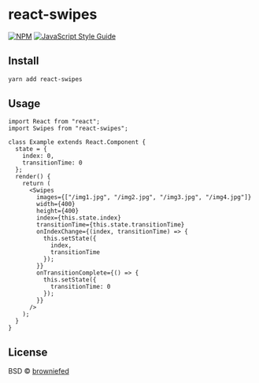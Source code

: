 # react-swipes

>

[![NPM](https://img.shields.io/npm/v/react-swipes.svg)](https://www.npmjs.com/package/react-swipes) [![JavaScript Style Guide](https://img.shields.io/badge/code_style-standard-brightgreen.svg)](https://standardjs.com)

## Install

```bash
yarn add react-swipes
```

## Usage

```tsx
import React from "react";
import Swipes from "react-swipes";

class Example extends React.Component {
  state = {
    index: 0,
    transitionTime: 0
  };
  render() {
    return (
      <Swipes
        images={["/img1.jpg", "/img2.jpg", "/img3.jpg", "/img4.jpg"]}
        width={400}
        height={400}
        index={this.state.index}
        transitionTime={this.state.transitionTime}
        onIndexChange={(index, transitionTime) => {
          this.setState({
            index,
            transitionTime
          });
        }}
        onTransitionComplete={() => {
          this.setState({
            transitionTime: 0
          });
        }}
      />
    );
  }
}
```

## License

BSD © [browniefed](https://github.com/browniefed)
